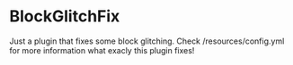 # BlockGlitchFix
Just a plugin that fixes some block glitching.
Check /resources/config.yml for more information what exacly this plugin fixes!
